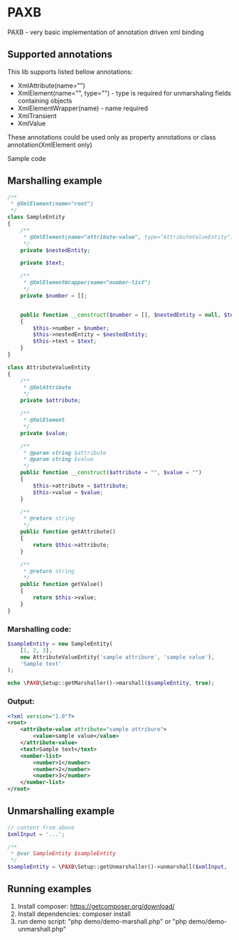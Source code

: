 # PAXB

PAXB - very basic implementation of annotation driven xml binding

## Supported annotations

This lib supports listed bellow annotations:
- XmlAttribute(name="")
- XmlElement(name="", type="") - type is required for unmarshaling fields containing objects
- XmlElementWrapper(name) - name required
- XmlTransient
- XmlValue

These annotations could be used only as property annotations or class annotation(XmlElement only)

Sample code

## Marshalling example

```php
/**
 * @XmlElement(name="root")
 */
class SampleEntity
{
    /**
     * @XmlElement(name="attribute-value", type="AttributeValueEntity")
     */
    private $nestedEntity;

    private $text;

    /**
     * @XmlElementWrapper(name="number-list")
     */
    private $number = [];


    public function __construct($number = [], $nestedEntity = null, $text = "")
    {
        $this->number = $number;
        $this->nestedEntity = $nestedEntity;
        $this->text = $text;
    }
}

class AttributeValueEntity
{
    /**
     * @XmlAttribute
     */
    private $attribute;

    /**
     * @XmlElement
     */
    private $value;

    /**
     * @param string $attribute
     * @param string $value
     */
    public function __construct($attribute = "", $value = "")
    {
        $this->attribute = $attribute;
        $this->value = $value;
    }

    /**
     * @return string
     */
    public function getAttribute()
    {
        return $this->attribute;
    }

    /**
     * @return string
     */
    public function getValue()
    {
        return $this->value;
    }
}
```

### Marshalling code:

```php
$sampleEntity = new SampleEntity(
    [1, 2, 3],
    new AttributeValueEntity('sample attribure', 'sample value'),
    'Sample text'
);

echo \PAXB\Setup::getMarshaller()->marshall($sampleEntity, true);
```

### Output:

```xml
<?xml version="1.0"?>
<root>
    <attribute-value attribute="sample attribure">
        <value>sample value</value>
    </attribute-value>
    <text>Sample text</text>
    <number-list>
        <number>1</number>
        <number>2</number>
        <number>3</number>
    </number-list>
</root>
```

## Unmarshalling example

```php
// content from above
$xmlInput = '...'; 

/**
 * @var SampleEntity $sampleEntity
 */
$sampleEntity = \PAXB\Setup::getUnmarshaller()->unmarshall($xmlInput, 'SampleEntity');
```

## Running examples

1. Install composer: https://getcomposer.org/download/
2. Install dependencies: composer install
3. run demo script: "php demo/demo-marshall.php" or "php demo/demo-unmarshall.php"
